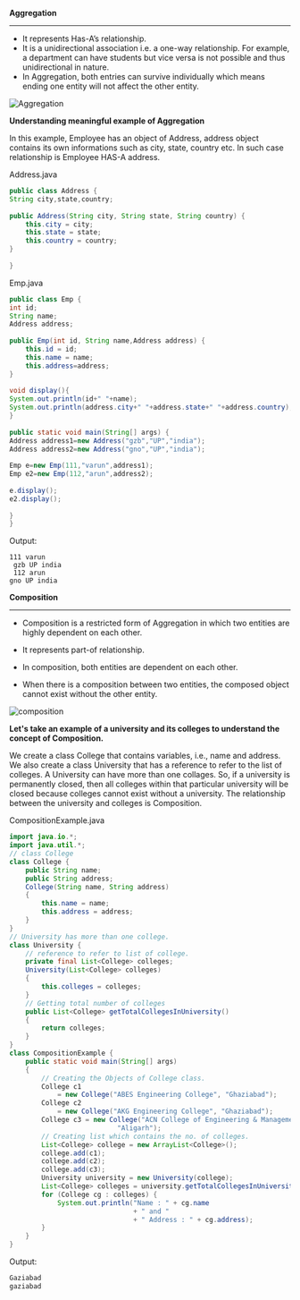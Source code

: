 **Aggregation**

---

- It represents Has-A’s relationship.
- It is a unidirectional association i.e. a one-way relationship. For example, a department can have students but vice versa is not possible and thus unidirectional in nature.
- In Aggregation, both entries can survive individually which means ending one entity will not affect the other entity.

![Aggregation](https://github.com/rhushikesh2000/Java_tutorial/assets/124034778/6cf53ebb-efe8-42a9-aea2-b658be07e647)


**Understanding meaningful example of Aggregation**

In this example, Employee has an object of Address, address object contains its own informations such as city, state, country etc. In such case relationship is Employee HAS-A address.

Address.java
~~~java
public class Address {  
String city,state,country;  
  
public Address(String city, String state, String country) {  
    this.city = city;  
    this.state = state;  
    this.country = country;  
}  
  
}  
~~~
Emp.java
~~~java
public class Emp {  
int id;  
String name;  
Address address;  
  
public Emp(int id, String name,Address address) {  
    this.id = id;  
    this.name = name;  
    this.address=address;  
}  
  
void display(){  
System.out.println(id+" "+name);  
System.out.println(address.city+" "+address.state+" "+address.country);  
}  
  
public static void main(String[] args) {  
Address address1=new Address("gzb","UP","india");  
Address address2=new Address("gno","UP","india");  
  
Emp e=new Emp(111,"varun",address1);  
Emp e2=new Emp(112,"arun",address2);  
      
e.display();  
e2.display();  
      
}  
}  
~~~
Output:
~~~
111 varun
 gzb UP india
 112 arun
gno UP india   
~~~
**Composition**

---

- Composition is a restricted form of Aggregation in which two entities are highly dependent on each other.

- It represents part-of relationship.
- In composition, both entities are dependent on each other.
- When there is a composition between two entities, the composed object cannot exist without the other entity.

![composition](https://github.com/rhushikesh2000/Java_tutorial/assets/124034778/4c337884-efbc-43a5-9bbb-9982b0bd22b7)


**Let's take an example of a university and its colleges to understand the concept of Composition.**

We create a class College that contains variables, i.e., name and address. We also create a class University that has a reference to refer to the list of colleges. A University can have more than one collages. So, if a university is permanently closed, then all colleges within that particular university will be closed because colleges cannot exist without a university. The relationship between the university and colleges is Composition.

CompositionExample.java

~~~java
import java.io.*;   
import java.util.*;   
// class College  
class College {   
    public String name;   
    public String address;   
    College(String name, String address)   
    {   
        this.name = name;   
        this.address = address;   
    }   
}   
// University has more than one college.   
class University {   
    // reference to refer to list of college.   
    private final List<College> colleges;   
    University(List<College> colleges)  
    {  
        this.colleges = colleges;  
    }   
    // Getting total number of colleges  
    public List<College> getTotalCollegesInUniversity()   
    {   
        return colleges;   
    }   
}   
class CompositionExample {   
    public static void main(String[] args)   
    {   
        // Creating the Objects of College class.   
        College c1   
            = new College("ABES Engineering College", "Ghaziabad");   
        College c2   
            = new College("AKG Engineering College", "Ghaziabad");   
        College c3 = new College("ACN College of Engineering & Management Sudies",   
                           "Aligarh");   
        // Creating list which contains the no. of colleges.   
        List<College> college = new ArrayList<College>();   
        college.add(c1);   
        college.add(c2);   
        college.add(c3);   
        University university = new University(college);   
        List<College> colleges = university.getTotalCollegesInUniversity();   
        for (College cg : colleges) {   
            System.out.println("Name : " + cg.name   
                               + " and "  
                               + " Address : " + cg.address);   
        }   
    }   
}
~~~
Output:
~~~java
Gaziabad
gaziabad
~~~

